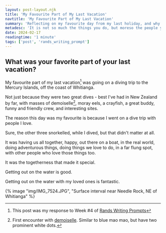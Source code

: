 ```yaml
---
layout: post-layout.njk
title: 'My Favourite Part of My Last Vacation'
navtitle: 'My Favourite Part of My Last Vacation'
summary: 'Reflecting on my favourite day from my last holiday, and why that is'
metadesc: 'It is not so much the things you do, but moreso the people you do it with'
date: 2024-02-17
readingtime: '1 minute'
tags: ['post', 'rands_writing_prompt']
---
```

## What was your favorite part of your last vacation?

My favourite part of my last vacation[^1] was going on a diving trip to the Mercury Islands, off the coast of Whitianga. 

Not just because they were two great dives - best I've had in New Zealand by far, with masses of demoiselle[^2], moray eels, a crayfish, a great buddy, funny and friendly crew, and interesting sites. 

The reason this day was my favourite is because I went on a dive trip with people I love.

Sure, the other three snorkelled, while I dived, but that didn't matter at all. 

It was having us all together, happy, out there on a boat, in the real world, doing adventurous things, doing things we love to do, in a far flung spot, with other people who love those things too.

It was the togetherness that made it special. 

Getting out on the water is good. 

Getting out on the water with my loved ones is fantastic.

{% image "img/IMG_7524.JPG", "Surface interval near Needle Rock, NE of Whitianga" %}

[^1]: This post was my response to Week #4 of <a target="_blank" href="https://randsprompts.substack.com/p/rands-writing-prompts-4-february">Rands Writing Prompts</a>
[^2]: First encounter with <a href="https://en.wikipedia.org/wiki/New_Zealand_demoiselle" target="_blank">demoiselle</a>. Similar to blue mao mao, but have two prominent white dots.
